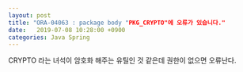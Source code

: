 ```yaml
---
layout: post
title: "ORA-04063 : package body "PKG_CRYPTO"에 오류가 있습니다."
date:   2019-07-08 10:28:00 +0900
categories: Java Spring
---
```


CRYPTO 라는 녀석이 암호화 해주는 유틸인 것 같은데 권한이 없으면 오류난다.

